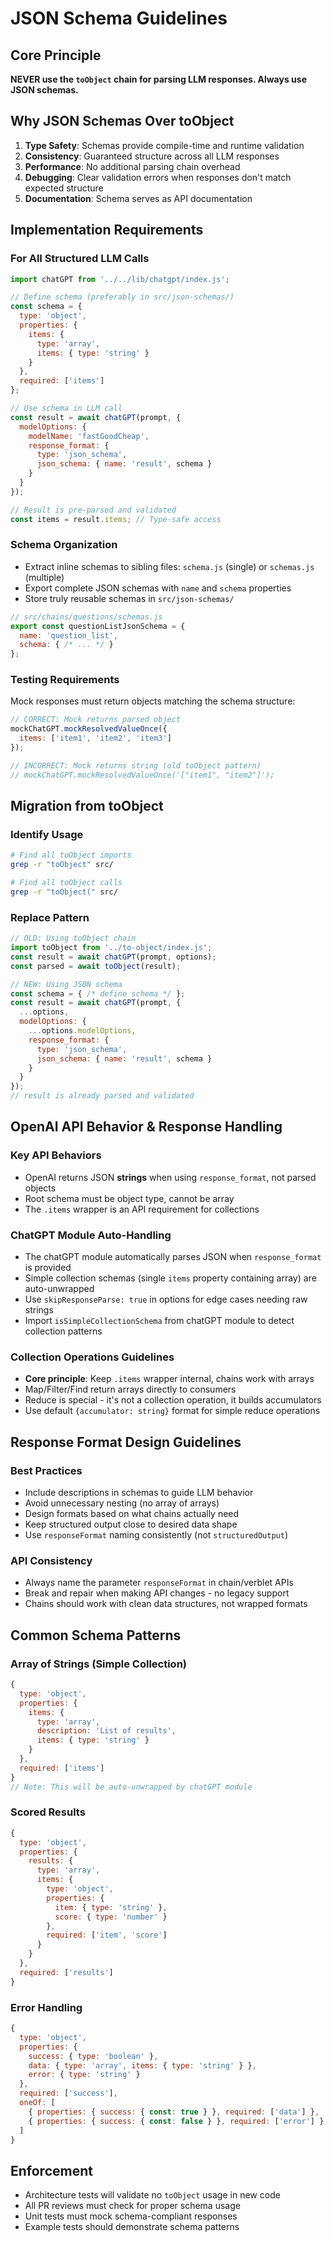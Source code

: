 # JSON Schema Guidelines

## Core Principle

**NEVER use the `toObject` chain for parsing LLM responses. Always use JSON schemas.**

## Why JSON Schemas Over toObject

1. **Type Safety**: Schemas provide compile-time and runtime validation
2. **Consistency**: Guaranteed structure across all LLM responses
3. **Performance**: No additional parsing chain overhead
4. **Debugging**: Clear validation errors when responses don't match expected structure
5. **Documentation**: Schema serves as API documentation

## Implementation Requirements

### For All Structured LLM Calls

```javascript
import chatGPT from '../../lib/chatgpt/index.js';

// Define schema (preferably in src/json-schemas/)
const schema = {
  type: 'object',
  properties: {
    items: {
      type: 'array',
      items: { type: 'string' }
    }
  },
  required: ['items']
};

// Use schema in LLM call
const result = await chatGPT(prompt, {
  modelOptions: {
    modelName: 'fastGoodCheap',
    response_format: {
      type: 'json_schema',
      json_schema: { name: 'result', schema }
    }
  }
});

// Result is pre-parsed and validated
const items = result.items; // Type-safe access
```

### Schema Organization

- Extract inline schemas to sibling files: `schema.js` (single) or `schemas.js` (multiple)
- Export complete JSON schemas with `name` and `schema` properties
- Store truly reusable schemas in `src/json-schemas/`

```javascript
// src/chains/questions/schemas.js
export const questionListJsonSchema = {
  name: 'question_list',
  schema: { /* ... */ }
};
```

### Testing Requirements

Mock responses must return objects matching the schema structure:

```javascript
// CORRECT: Mock returns parsed object
mockChatGPT.mockResolvedValueOnce({
  items: ['item1', 'item2', 'item3']
});

// INCORRECT: Mock returns string (old toObject pattern)
// mockChatGPT.mockResolvedValueOnce('["item1", "item2"]');
```

## Migration from toObject

### Identify Usage
```bash
# Find all toObject imports
grep -r "toObject" src/

# Find all toObject calls
grep -r "toObject(" src/
```

### Replace Pattern
```javascript
// OLD: Using toObject chain
import toObject from '../to-object/index.js';
const result = await chatGPT(prompt, options);
const parsed = await toObject(result);

// NEW: Using JSON schema
const schema = { /* define schema */ };
const result = await chatGPT(prompt, {
  ...options,
  modelOptions: {
    ...options.modelOptions,
    response_format: {
      type: 'json_schema',
      json_schema: { name: 'result', schema }
    }
  }
});
// result is already parsed and validated
```

## OpenAI API Behavior & Response Handling

### Key API Behaviors
- OpenAI returns JSON **strings** when using `response_format`, not parsed objects
- Root schema must be object type, cannot be array
- The `.items` wrapper is an API requirement for collections

### ChatGPT Module Auto-Handling
- The chatGPT module automatically parses JSON when `response_format` is provided
- Simple collection schemas (single `items` property containing array) are auto-unwrapped
- Use `skipResponseParse: true` in options for edge cases needing raw strings
- Import `isSimpleCollectionSchema` from chatGPT module to detect collection patterns

### Collection Operations Guidelines
- **Core principle**: Keep `.items` wrapper internal, chains work with arrays
- Map/Filter/Find return arrays directly to consumers
- Reduce is special - it's not a collection operation, it builds accumulators
- Use default `{accumulator: string}` format for simple reduce operations

## Response Format Design Guidelines

### Best Practices
- Include descriptions in schemas to guide LLM behavior
- Avoid unnecessary nesting (no array of arrays)
- Design formats based on what chains actually need
- Keep structured output close to desired data shape
- Use `responseFormat` naming consistently (not `structuredOutput`)

### API Consistency
- Always name the parameter `responseFormat` in chain/verblet APIs
- Break and repair when making API changes - no legacy support
- Chains should work with clean data structures, not wrapped formats

## Common Schema Patterns

### Array of Strings (Simple Collection)
```javascript
{
  type: 'object',
  properties: {
    items: {
      type: 'array',
      description: 'List of results',
      items: { type: 'string' }
    }
  },
  required: ['items']
}
// Note: This will be auto-unwrapped by chatGPT module
```

### Scored Results
```javascript
{
  type: 'object',
  properties: {
    results: {
      type: 'array',
      items: {
        type: 'object',
        properties: {
          item: { type: 'string' },
          score: { type: 'number' }
        },
        required: ['item', 'score']
      }
    }
  },
  required: ['results']
}
```

### Error Handling
```javascript
{
  type: 'object',
  properties: {
    success: { type: 'boolean' },
    data: { type: 'array', items: { type: 'string' } },
    error: { type: 'string' }
  },
  required: ['success'],
  oneOf: [
    { properties: { success: { const: true } }, required: ['data'] },
    { properties: { success: { const: false } }, required: ['error'] }
  ]
}
```

## Enforcement

- Architecture tests will validate no `toObject` usage in new code
- All PR reviews must check for proper schema usage
- Unit tests must mock schema-compliant responses
- Example tests should demonstrate schema patterns 